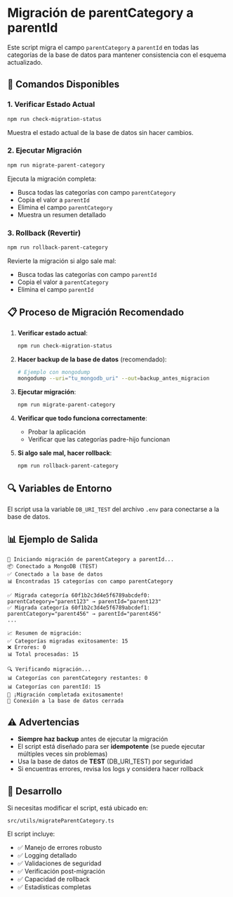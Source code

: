 # Migración de parentCategory a parentId

Este script migra el campo `parentCategory` a `parentId` en todas las categorías de la base de datos para mantener consistencia con el esquema actualizado.

## 🔧 Comandos Disponibles

### 1. Verificar Estado Actual
```bash
npm run check-migration-status
```
Muestra el estado actual de la base de datos sin hacer cambios.

### 2. Ejecutar Migración
```bash
npm run migrate-parent-category
```
Ejecuta la migración completa:
- Busca todas las categorías con campo `parentCategory`
- Copia el valor a `parentId`
- Elimina el campo `parentCategory`
- Muestra un resumen detallado

### 3. Rollback (Revertir)
```bash
npm run rollback-parent-category
```
Revierte la migración si algo sale mal:
- Busca todas las categorías con campo `parentId`
- Copia el valor a `parentCategory`
- Elimina el campo `parentId`

## 📋 Proceso de Migración Recomendado

1. **Verificar estado actual**:
   ```bash
   npm run check-migration-status
   ```

2. **Hacer backup de la base de datos** (recomendado):
   ```bash
   # Ejemplo con mongodump
   mongodump --uri="tu_mongodb_uri" --out=backup_antes_migracion
   ```

3. **Ejecutar migración**:
   ```bash
   npm run migrate-parent-category
   ```

4. **Verificar que todo funciona correctamente**:
   - Probar la aplicación
   - Verificar que las categorías padre-hijo funcionan

5. **Si algo sale mal, hacer rollback**:
   ```bash
   npm run rollback-parent-category
   ```

## 🔍 Variables de Entorno

El script usa la variable `DB_URI_TEST` del archivo `.env` para conectarse a la base de datos.

## 📊 Ejemplo de Salida

```
🚀 Iniciando migración de parentCategory a parentId...
📦 Conectado a MongoDB (TEST)
✅ Conectado a la base de datos
📊 Encontradas 15 categorías con campo parentCategory

✅ Migrada categoría 60f1b2c3d4e5f6789abcdef0: parentCategory="parent123" → parentId="parent123"
✅ Migrada categoría 60f1b2c3d4e5f6789abcdef1: parentCategory="parent456" → parentId="parent456"
...

📈 Resumen de migración:
✅ Categorías migradas exitosamente: 15
❌ Errores: 0
📊 Total procesadas: 15

🔍 Verificando migración...
📊 Categorías con parentCategory restantes: 0
📊 Categorías con parentId: 15
🎉 ¡Migración completada exitosamente!
🔌 Conexión a la base de datos cerrada
```

## ⚠️ Advertencias

- **Siempre haz backup** antes de ejecutar la migración
- El script está diseñado para ser **idempotente** (se puede ejecutar múltiples veces sin problemas)
- Usa la base de datos de **TEST** (DB_URI_TEST) por seguridad
- Si encuentras errores, revisa los logs y considera hacer rollback

## 🔧 Desarrollo

Si necesitas modificar el script, está ubicado en:
```
src/utils/migrateParentCategory.ts
```

El script incluye:
- ✅ Manejo de errores robusto
- ✅ Logging detallado
- ✅ Validaciones de seguridad
- ✅ Verificación post-migración
- ✅ Capacidad de rollback
- ✅ Estadísticas completas
